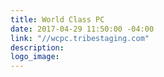 ```yaml
---
title: World Class PC
date: 2017-04-29 11:50:00 -04:00
link: "//wcpc.tribestaging.com"
description: 
logo_image: 
---
```


